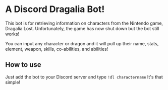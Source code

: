 # A Discord Dragalia Bot!

This bot is for retrieving information on characters from the Nintendo game, Dragalia Lost.
Unfortunately, the game has now shut down but the bot still works!

You can input any character or dragon and it will pull up their name, stats, element, weapon, skills, co-abilities, and abilities!

## How to use

Just add the bot to your Discord server and type `!dl charactername`
It's that simple!
